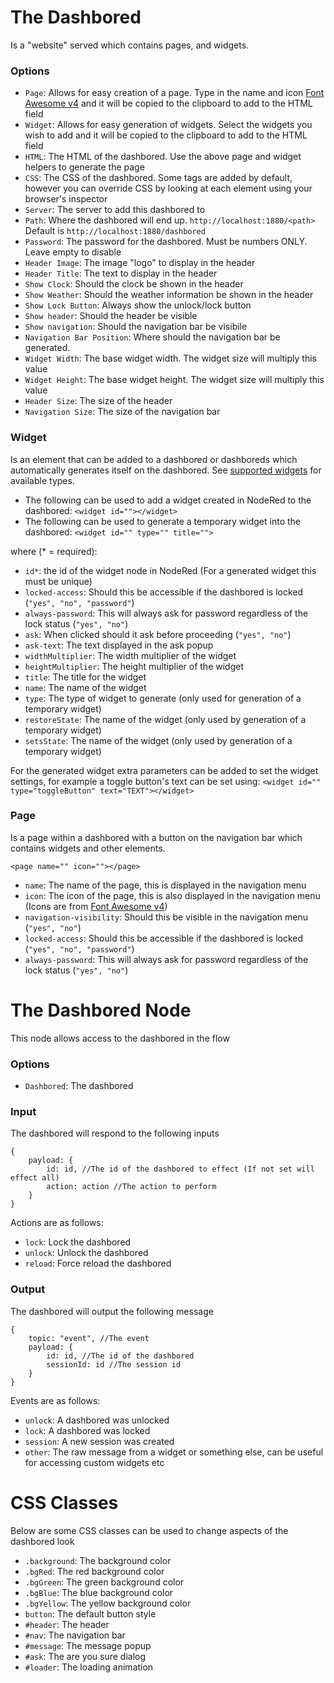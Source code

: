 # The Dashbored
Is a "website" served which contains pages, and widgets.

### Options
* `Page`: Allows for easy creation of a page. Type in the name and icon [Font Awesome v4](https://fontawesome.com/v4/icons/) and it will be copied to the clipboard to add to the HTML field
* `Widget`: Allows for easy generation of widgets. Select the widgets you wish to add and it will be copied to the clipboard to add to the HTML field
* `HTML`: The HTML of the dashbored. Use the above page and widget helpers to generate the page
* `CSS`: The CSS of the dashbored. Some tags are added by default, however you can override CSS by looking at each element using your browser's inspector
* `Server`: The server to add this dashbored to
* `Path`: Where the dashbored will end up. `http://localhost:1880/<path>` Default is `http://localhost:1880/dashbored`
* `Password`: The password for the dashbored. Must be numbers ONLY. Leave empty to disable
* `Header Image`: The image "logo" to display in the header
* `Header Title`: The text to display in the header
* `Show Clock`: Should the clock be shown in the header
* `Show Weather`: Should the weather information be shown in the header
* `Show Lock Button`: Always show the unlock/lock button
* `Show header`: Should the header be visible
* `Show navigation`: Should the navigation bar be visibile
* `Navigation Bar Position`: Where should the navigation bar be generated.
* `Widget Width`: The base widget width. The widget size will multiply this value
* `Widget Height`: The base widget height. The widget size will multiply this value
* `Header Size`: The size of the header
* `Navigation Size`: The size of the navigation bar

### Widget
Is an element that can be added to a dashbored or dashboreds which automatically generates itself on the dashbored.
See [supported widgets](https://github.com/haydendonald/NodeRed-Dashbored/blob/main/doc/widgetTypes.md) for available types.

* The following can be used to add a widget created in NodeRed to the dashbored: `<widget id=""></widget>`
* The following can be used to generate a temporary widget into the dashbored: `<widget id="" type="" title="">`

where (* = required):

* `id*`: the id of the widget node in NodeRed (For a generated widget this must be unique)
* `locked-access`: Should this be accessible if the dashbored is locked (`"yes", "no", "password"`)
* `always-password`: This will always ask for password regardless of the lock status (`"yes", "no"`)
* `ask`: When clicked should it ask before proceeding (`"yes", "no"`)
* `ask-text`: The text displayed in the ask popup
* `widthMultiplier`: The width multiplier of the widget
* `heightMultiplier`: The height multiplier of the widget
* `title`: The title for the widget
* `name`: The name of the widget
* `type`: The type of widget to generate (only used for generation of a temporary widget)
* `restoreState`: The name of the widget (only used by generation of a temporary widget)
* `setsState`: The name of the widget (only used by generation of a temporary widget)

For the generated widget extra parameters can be added to set the widget settings, for example a toggle button's text can be set using:
`<widget id="" type="toggleButton" text="TEXT"></widget>`

### Page
Is a page within a dashbored with a button on the navigation bar which contains widgets and other elements.

`<page name="" icon=""></page>`
* `name`: The name of the page, this is displayed in the navigation menu
* `icon`: The icon of the page, this is also displayed in the navigation menu (Icons are from [Font Awesome v4](https://fontawesome.com/v4/icons/))
* `navigation-visibility`: Should this be visible in the navigation menu (`"yes", "no"`)
* `locked-access`: Should this be accessible if the dashbored is locked (`"yes", "no", "password"`)
* `always-password`: This will always ask for password regardless of the lock status (`"yes", "no"`)

# The Dashbored Node
This node allows access to the dashbored in the flow

### Options
* `Dashbored`: The dashbored

### Input
The dashbored will respond to the following inputs
```
{
    payload: {
        id: id, //The id of the dashbored to effect (If not set will effect all)
        action: action //The action to perform
    }
}
```
Actions are as follows:
* `lock`: Lock the dashbored
* `unlock`: Unlock the dashbored
* `reload`: Force reload the dashbored


### Output
The dashbored will output the following message
```
{
    topic: "event", //The event
    payload: {
        id: id, //The id of the dashbored
        sessionId: id //The session id
    }
}
```
Events are as follows:
* `unlock`: A dashbored was unlocked
* `lock`: A dashbored was locked
* `session`: A new session was created
* `other`: The raw message from a widget or something else, can be useful for accessing custom widgets etc

# CSS Classes
Below are some CSS classes can be used to change aspects of the dashbored look
* `.background`: The background color
* `.bgRed`: The red background color
* `.bgGreen`: The green background color
* `.bgBlue`: The blue background color
* `.bgYellow`: The yellow background color
* `button`: The default button style
* `#header`: The header
* `#nav`: The navigation bar
* `#message`: The message popup
* `#ask`: The are you sure dialog
* `#loader`: The loading animation


